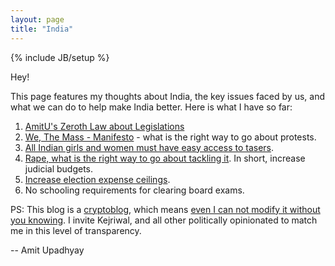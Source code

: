 ```yaml
---
layout: page
title: "India"
---
```

{% include JB/setup %}

Hey!

This page features my thoughts about India, the key issues faced by us, and
what we can do to help make India better. Here is what I have so far:

1. [AmitU's Zeroth Law about Legislations](/india/zeroth-law.html)
1. [We, The Mass - Manifesto](http://archive.org/details/WeTheMass-Manifesto) -
   what is the right way to go about protests.
1. [All Indian girls and women must have easy access to tasers](/taser/).
1. [Rape, what is the right way to go about tackling it](/india/rape/). In
   short, increase judicial budgets.
1. [Increase election expense ceilings](/india/ceiling/).
1. No schooling requirements for clearing board exams.

PS: This blog is a [cryptoblog](/2013/07/cryptoblog/), which means [even I can
not modify it without you
knowing](/2013/07/why-is-cryptoblog-impossible-to-hack/). I invite Kejriwal,
and all other politically opinionated to match me in this level of
transparency.

-- Amit Upadhyay
